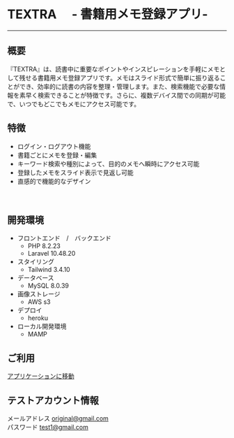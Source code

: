 # TEXTRA   　- 書籍用メモ登録アプリ-
___
## 概要

『TEXTRA』は、読書中に重要なポイントやインスピレーションを手軽にメモとして残せる書籍用メモ登録アプリです。メモはスライド形式で簡単に振り返ることができ、効率的に読書の内容を整理・管理します。また、検索機能で必要な情報を素早く検索できることが特徴です。さらに、複数デバイス間での同期が可能で、いつでもどこでもメモにアクセス可能です。

## 特徴
- ログイン・ログアウト機能
- 書籍ごとにメモを登録・編集
- キーワード検索や種別によって、目的のメモへ瞬時にアクセス可能
- 登録したメモをスライド表示で見返し可能
- 直感的で機能的なデザイン

　　


## 開発環境
- フロントエンド　/　バックエンド 
  - PHP 8.2.23 
  - Laravel 10.48.20  
- スタイリング
  - Tailwind 3.4.10
- データベース
  - MySQL 8.0.39  
- 画像ストレージ
  - AWS s3
- デプロイ
  - heroku
- ローカル開発環境
  - MAMP


## ご利用
[アプリケーションに移動](https://book-memo-application-e17d5ea20201.herokuapp.com)

## テストアカウント情報
メールアドレス original@gmail.com  
パスワード test1@gmail.com
